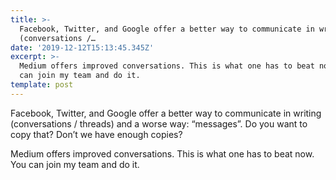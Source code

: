 ```yaml
---
title: >-
  Facebook, Twitter, and Google offer a better way to communicate in writing
  (conversations /…
date: '2019-12-12T15:13:45.345Z'
excerpt: >-
  Medium offers improved conversations. This is what one has to beat now. You
  can join my team and do it.
template: post
---
```

Facebook, Twitter, and Google offer a better way to communicate in writing (conversations / threads) and a worse way: “messages”. Do you want to copy that? Don’t we have enough copies?

Medium offers improved conversations. This is what one has to beat now. You can join my team and do it.
